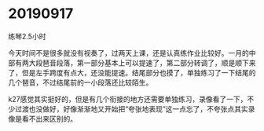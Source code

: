 # 20190917

练琴2.5小时

今天时间不是很多就没有视奏了，过两天上课，还是认真练作业比较好。一月的中部有两大段琶音段落，第一部分基本上可以提速了，第二部分转调了，顺是顺下来了，但是左手跨度有点大，还没能提速。结尾部分也摸了，单独练习了一下结尾的几个琶音，不过结尾前的一小段落还比较陌生。

k27感觉其实挺好的，但是有几个衔接的地方还需要单独练习，录像看了一下，不少过渡也没做好，好像渐渐地又开始把“夸张地表现”这一点忘了，不夸张点其实录像是看不出来区别的。

